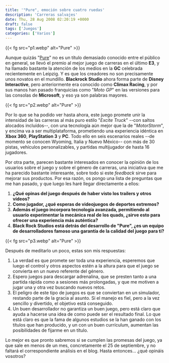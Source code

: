 ```yaml
---
title: '"Pure", emoción sobre cuatro ruedas'
description: 'Carreras salvajes'
date: Thu, 28 Aug 2008 02:20:19 +0000
draft: false
tags: ['Juegos']
categories: ['Varios']
---
```


{{< fg src="p1.webp" alt="Pure" >}}

Aunque quizás "[Pure](http://www.purevideojuego.es/)" no es un título demasiado conocido entre el público en general, se llevó el premio al mejor juego de carreras en el último **E3**, y ha llamado bastante la atención de los medios en la **GC** celebrada recientemente en Leipzig. Y es que los creadores no son precisamente unos novatos en el mundillo. **Blackrock Studio** ahora forma parte de **Disney Interactive**, pero anteriormente era conocido como **Climax Racing**, y por sus manos han pasado franquicias como "_Moto GP_" en las versiones para las consolas de **Microsoft**, y eso ya son palabras mayores.

{{< fg src="p2.webp" alt="Pure" >}}

Por lo que se ha podido ver hasta ahora, este juego promete unir la intensidad de las carreras al más puro estilo "_Excite Truck_" --con saltos alocados incluídos--, con una tecnología aún mejor que la de "_MotorStorm_", y encima va a ser multiplataforma, prometiendo una experiencia idéntica en **Xbox 360**, **PlayStation 3** y **PC**. Todo ello en seis escenarios reales --de momento se conocen Wyoming, Italia y Nuevo México-- con más de 30 pistas, vehículos personalizables, y partidas multijugador de hasta 16 jugadores.

Por otra parte, parecen bastante interesados en conocer la opinión de los usuarios sobre el juego y sobre el género de carreras, una iniciativa que me ha parecido bastante interesante, sobre todo si este _feedback_ sirve para mejorar sus productos. Por esa razón, os pongo una lista de preguntas que me han pasado, y que luego les haré llegar directamente a ellos:

1.  **¿Qué opinas del juego después de haber visto los trailers y otros vídeos?**
2.  **Como jugador, ¿qué esperas de videojuegos de deportes extremos?**
3.  **Además el juego incorpora tecnología avanzada, permitiendo al usuario experimentar la mecánica real de los quads, ¿sirve esto para ofrecer una experiencia más auténtica?**
4.  **Black Rock Studios está detrás del desarrollo de "Pure", ¿es un equipo de desarrolladores famoso una garantía de la calidad del juego para ti?**

{{< fg src="p3.webp" alt="Pure" >}}

Después de meditarlo un poco, estas son mis respuestas:

1.  La verdad es que promete ser toda una experiencia, esperemos que luego el control y otros aspectos estén a la altura para que el juego se convierta en un nuevo referente del género.
2.  Espero juegos para descargar adrenalina, que se presten tanto a una partida rápida como a sesiones más prolongadas, y que me motiven a jugar una y otra vez buscando nuevos retos.
3.  El peligro de este tipo de juegos es que se conviertan en un simulador, restando parte de la gracia al asunto. Si el manejo es fiel, pero a la vez sencillo y divertido, el objetivo está conseguido.
4.  Un buen desarrollador no garantiza un buen juego, pero está claro que ayuda a hacerse una idea de como puede ser el resultado final. Lo que está claro es que la fama de algunos estudios se la han ganado con los títulos que han producido, y un con un buen currículum, aumentan las posibilidades de fijarme en un título.

Lo mejor es que pronto sabremos si se cumplen las promesas del juego, ya que sale en menos de un mes, concretamente el 25 de septiembre, y no faltará el correspondiente análisis en el blog. Hasta entonces... ¿qué opináis vosotros?